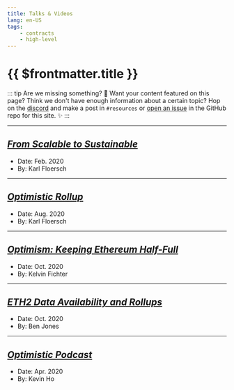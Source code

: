 ```yaml
---
title: Talks & Videos
lang: en-US
tags:
    - contracts
    - high-level
---
```


# {{ $frontmatter.title }}

::: tip Are we missing something? 🧐
Want your content featured on this page?
Think we don't have enough information about a certain topic?
Hop on the [discord](https://discord.gg/5TaAXGn2D8) and make a post in `#resources` or [open an issue](https://github.com/ethereum-optimism/community-hub/issues) in the GitHub repo for this site. ✨
:::

---
## [*From Scalable to Sustainable*](https://www.youtube.com/watch?v=0hppV1IfILw&feature=youtu.be)

* Date: Feb. 2020
* By: Karl Floersch

---

## [*Optimistic Rollup*](https://www.youtube.com/watch?v=97DU_YgNPgE&feature=youtu.be)

* Date: Aug. 2020
* By: Karl Floersch

---
## [*Optimism: Keeping Ethereum Half-Full*](https://www.youtube.com/watch?v=eYeOW4ePgZE)

* Date: Oct. 2020
* By: Kelvin Fichter

---
## [*ETH2 Data Availability and Rollups*](https://www.youtube.com/watch?v=q42NZw6Gle0&feature=youtu.be)

* Date: Oct. 2020
* By: Ben Jones

---
## [*Optimistic Podcast*](https://blockcrunch.libsyn.com/is-plasma-dead-the-rise-of-optimistic-rollups-on-ethereum-kevin-ho-optimism-ep-97)

* Date: Apr. 2020
* By: Kevin Ho
